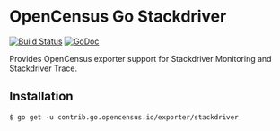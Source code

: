# OpenCensus Go Stackdriver

[![Build Status](https://travis-ci.org/census-ecosystem/opencensus-go-exporter-stackdriver.svg?branch=master)](https://travis-ci.org/census-ecosystem/opencensus-go-exporter-stackdriver) [![GoDoc][godoc-image]][godoc-url]

Provides OpenCensus exporter support for Stackdriver Monitoring and Stackdriver Trace.

## Installation

```
$ go get -u contrib.go.opencensus.io/exporter/stackdriver
```


[godoc-image]: https://godoc.org/contrib.go.opencensus.io/exporter/stackdriver?status.svg
[godoc-url]: https://godoc.org/contrib.go.opencensus.io/exporter/stackdriver
